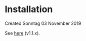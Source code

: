 # Installation
Created Sonntag 03 November 2019

See [here](https://flask.palletsprojects.com/en/1.1.x/installation/) (v1.1.x).

